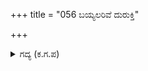 +++
title = "056 ಬಯ್ಯಲರಿವೆ ದುರುಕ್ತಿ"

+++

<details><summary>ಗದ್ಯ (ಕ.ಗ.ಪ) </summary>

56. ಕೆಟ್ಟ ಮಾತುಗಳೆಂಬ ಬಾಣದಲ್ಲಿ ಬಯ್ಯಲು ತಿಳಿದಿರುವೆ. ಆದರೆ ಶರೀರದ ಮೇಲೆ ಬಾಣಗಳನ್ನು ಪ್ರಯೋಗಿಸುವೆಯಾ ? ಅಥವಾ ಶಸ್ತ್ರಗಳು ಕೈಯಲ್ಲಿ ಇವೆಯೇ ? (ನಿನಗೆ ಶರಸಂಧಾನ ಶ್ರಮವುಂಟೋ) ಸಮರದಲ್ಲಿ ನಿನಗೆ ಯೋಗ್ಯತೆ ಎಷ್ಟು?  ನನ್ನ ಅಯ್ಯನನ್ನು ಕರೆ ಎಂದು ಹೇಳುವ ನಿನ್ನ ಬಾಯನ್ನು ಕೊಯ್ಯಬೇಡವೇ ? ಸಿಂಹ ಕೇಸರವನ್ನು ಹಿಡಿದು ಉಯ್ಯಾಲೆಯಾಡುವ ಆನೆಯನ್ನು ನೋಡು ಎಂದು ರಾಜನನ್ನು ಕುರಿತು ರಭಸದಿಂದ ನುಡಿದನು. (ನನ್ನ ಕೇಸರದಲ್ಲಿ ಉಯ್ಯಾಲೆಯಾಡುವ ದುರ್ಯೋಧನನನ್ನು ನೋಡು ಎಂದು ವ್ಯಂಗ್ಯವಾಡಿದನು)
</details>
